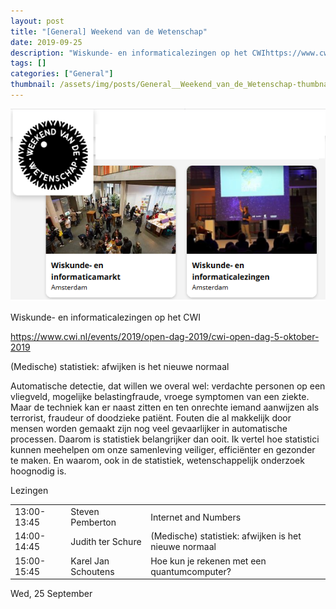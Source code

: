 ```yaml
---
layout: post
title: "[General] Weekend van de Wetenschap"
date: 2019-09-25
description: "Wiskunde- en informaticalezingen op het CWIhttps://www.cwi.nl/events/2019/open-dag-2019/cwi-open-dag-5-oktober-2019(Medische) statistiek: afwijken is het nieuwe normaalAutomatische detectie, dat willen we overal wel: verdachte personen op een vliegveld, mogelijke belastingfraude, vroege symptomen van een ziekte. Maar de techniek kan er naast zitten en ten onrechte iemand aanwijzen als terrorist, fraudeur of doodzieke patiënt. Fouten die al makkelijk door mensen worden gemaakt zijn nog veel gevaarlijker in automatische processen. Daarom is statistiek belangrijker dan ooit. Ik vertel hoe statistici kunnen meehelpen om onze samenleving veiliger, efficiënter en gezonder te maken. En waarom, ook in de statistiek, wetenschappelijk onderzoek hoognodig is.Lezingen"
tags: []
categories: ["General"]
thumbnail: /assets/img/posts/General__Weekend_van_de_Wetenschap-thumbnail.png
---
```

![](/assets/img/posts/General__Weekend_van_de_Wetenschap-0.png)

Wiskunde- en informaticalezingen op het CWI

<https://www.cwi.nl/events/2019/open-dag-2019/cwi-open-dag-5-oktober-2019>

(Medische) statistiek: afwijken is het nieuwe normaal

Automatische detectie, dat willen we overal wel: verdachte personen op een vliegveld, mogelijke belastingfraude, vroege symptomen van een ziekte. Maar de techniek kan er naast zitten en ten onrechte iemand aanwijzen als terrorist, fraudeur of doodzieke patiënt. Fouten die al makkelijk door mensen worden gemaakt zijn nog veel gevaarlijker in automatische processen. Daarom is statistiek belangrijker dan ooit. Ik vertel hoe statistici kunnen meehelpen om onze samenleving veiliger, efficiënter en gezonder te maken. En waarom, ook in de statistiek, wetenschappelijk onderzoek hoognodig is.

Lezingen

|  |  |  |
| --- | --- | --- |
| 13:00-13:45 | Steven Pemberton | Internet and Numbers |
| 14:00-14:45 | Judith ter Schure | (Medische) statistiek: afwijken is het nieuwe normaal |
| 15:00-15:45 | Karel Jan Schoutens | Hoe kun je rekenen met een quantumcomputer? |

Wed, 25 September
